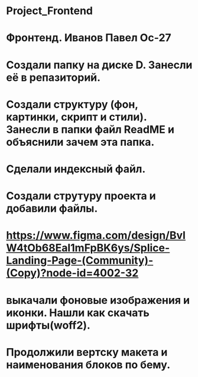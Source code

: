 # Project_Frontend
# Фронтенд. Иванов Павел Ос-27
# Создали папку на диске D. Занесли её в репазиторий. 
# Создали структуру (фон, картинки, скрипт и стили). Занесли в папки файл ReadME и объяснили зачем эта папка.
# Сделали индексный файл.
# Создали струтуру проекта и добавили файлы.

# https://www.figma.com/design/BvIW4tOb68Eal1mFpBK6ys/Splice-Landing-Page-(Community)-(Copy)?node-id=4002-32



# выкачали фоновые изображения и иконки. Нашли как скачать шрифты(woff2). 
# Продолжили вертску макета и наименования блоков по бему.